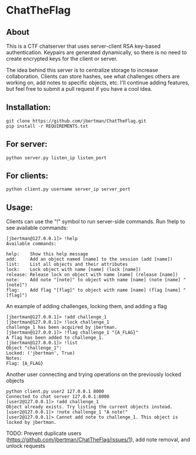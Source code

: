 ChatTheFlag
=====================================================

About
-----

This is a CTF chatserver that uses server-client RSA key-based authentication. Keypairs are generated dynamically, so there is no need to create encrypted keys for the client or server.

The idea behind this server is to centralize storage to increase collaboration. Clients can store hashes, see what challenges others are working on, add notes to specific objects, etc. I'll continue adding features, but feel free to submit a pull request if you have a cool idea. 

Installation:
-------------
    git clone https://github.com/jbertman/ChatTheFlag.git
    pip install -r REQUIREMENTS.txt

For server:
-----------
    python server.py listen_ip listen_port

For clients:
------------
    python client.py username server_ip server_port
    
Usage:
------
Clients can use the "!" symbol to run server-side commands. Run !help to see available commands:
```
[jbertman@127.0.0.1]> !help
Available commands:

help:    Show this help message
add:     Add an object named [name] to the session (add [name])
list:    List all objects and their attributes
lock:    Lock object with name [name] (lock [name])
release: Release lock on object with name [name] (release [name])
note:    Add note "[note]" to object with name [name] (note [name] "[note]")
flag:    Add flag "[flag]" to object with name [name] (flag [name] "[flag]")
```
An example of adding challenges, locking them, and adding a flag
```
[jbertman@127.0.0.1]> !add challenge_1
[jbertman@127.0.0.1]> !lock challenge_1
challenge_1 has been acquired by jbertman.
[jbertman@127.0.0.1]> !flag challenge_1 "{A_FLAG}"
A flag has been added to challenge_1.
[jbertman@127.0.0.1]> !list
Object "challenge_1":
Locked: ('jbertman', True)
Notes: 
Flag: {A_FLAG}
```
Another user connecting and trying operations on the previously locked objects
```
python client.py user2 127.0.0.1 8000
Connected to chat server 127.0.0.1:8000
[user2@127.0.0.1]> !add challenge_1
Object already exists. Try listing the current objects instead.
[user2@127.0.0.1]> !note challenge_1 "A note!"
[user2@127.0.0.1]> Cannot add note to challenge_1. This object is locked by jbertman.
```
TODO: Prevent duplicate users (https://github.com/jbertman/ChatTheFlag/issues/1), add note removal, and unlock requests
